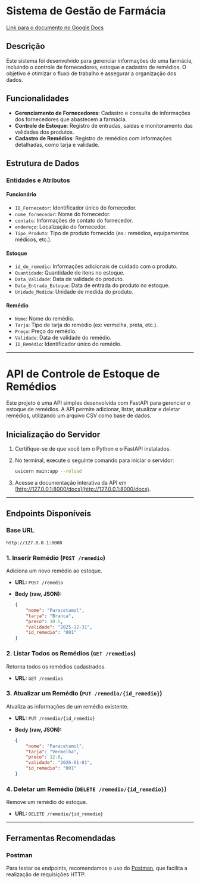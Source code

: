 # Sistema de Gestão de Farmácia

[Link para o documento no Google Docs](https://docs.google.com/document/d/1j21Q1iR5Terk88ZYbzLt6Zancwbagf5PdOamMc9NCHM/edit?tab=t.0)

## Descrição

Este sistema foi desenvolvido para gerenciar informações de uma farmácia, incluindo o controle de fornecedores, estoque e cadastro de remédios. O objetivo é otimizar o fluxo de trabalho e assegurar a organização dos dados.

## Funcionalidades

- **Gerenciamento de Fornecedores**: Cadastro e consulta de informações dos fornecedores que abastecem a farmácia.
- **Controle de Estoque**: Registro de entradas, saídas e monitoramento das validades dos produtos.  
- **Cadastro de Remédios**: Registro de remédios com informações detalhadas, como tarja e validade.  

## Estrutura de Dados

### Entidades e Atributos

#### Funcionário
- `ID_Fornecedor`: Identificador único do fornecedor. 
- `nome_fornecedor`: Nome do fornecedor.
- `contato`: Informações de contato do fornecedor.  
- `endereço`: Localização do fornecedor.  
- `Tipo_Produto`: Tipo de produto fornecido (ex.: remédios, equipamentos médicos, etc.).

#### Estoque
- `id_do_remedio`: Informações adicionais de cuidado com o produto.
- `Quantidade`: Quantidade de itens no estoque.  
- `Data_Validade`: Data de validade do produto.  
- `Data_Entrada_Estoque`: Data de entrada do produto no estoque.  
- `Unidade_Medida`: Unidade de medida do produto.  
  

#### Remédio
- `Nome`: Nome do remédio.  
- `Tarja`: Tipo de tarja do remédio (ex: vermelha, preta, etc.).  
- `Preço`: Preço do remédio.  
- `Validade`: Data de validade do remédio.  
- `ID_Remédio`: Identificador único do remédio.

---

# API de Controle de Estoque de Remédios

Este projeto é uma API simples desenvolvida com FastAPI para gerenciar o estoque de remédios. A API permite adicionar, listar, atualizar e deletar remédios, utilizando um arquivo CSV como base de dados.

## Inicialização do Servidor

1. Certifique-se de que você tem o Python e o FastAPI instalados.
2. No terminal, execute o seguinte comando para iniciar o servidor:

    ```bash
    uvicorn main:app --reload
    ```

3. Acesse a documentação interativa da API em [http://127.0.0.1:8000/docs](http://127.0.0.1:8000/docs).

---

## Endpoints Disponíveis

### Base URL

`http://127.0.0.1:8000`

### **1. Inserir Remédio (`POST /remedio`)**

Adiciona um novo remédio ao estoque.

- **URL:** `POST /remedio`
- **Body (raw, JSON):**

    ```json
    {
        "nome": "Paracetamol",
        "tarja": "Branca",
        "preco": 10.5,
        "validade": "2025-12-31",
        "id_remedio": "001"
    }
    ```

### **2. Listar Todos os Remédios (`GET /remedios`)**

Retorna todos os remédios cadastrados.

- **URL:** `GET /remedios`

### **3. Atualizar um Remédio (`PUT /remedio/{id_remedio}`)**

Atualiza as informações de um remédio existente.

- **URL:** `PUT /remedio/{id_remedio}`

- **Body (raw, JSON):**

    ```json
    {
        "nome": "Paracetamol",
        "tarja": "Vermelha",
        "preco": 12.0,
        "validade": "2026-01-01",
        "id_remedio": "001"
    }
    ```

### **4. Deletar um Remédio (`DELETE /remedio/{id_remedio}`)**

Remove um remédio do estoque.

- **URL:** `DELETE /remedio/{id_remedio}`

---

## Ferramentas Recomendadas

### Postman

Para testar os endpoints, recomendamos o uso do [Postman](https://www.postman.com/), que facilita a realização de requisições HTTP.
